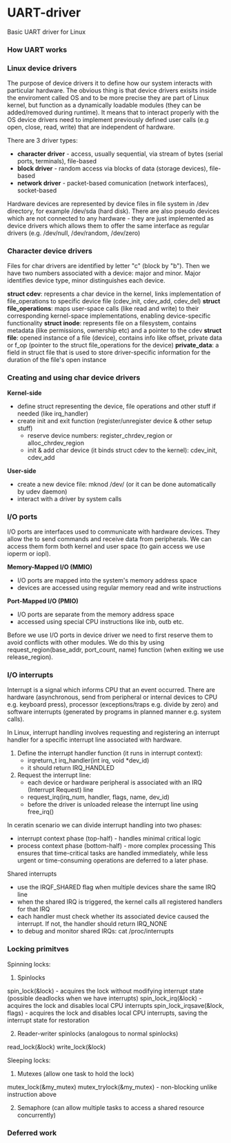 # UART-driver
Basic UART driver for Linux

### How UART works

### Linux device drivers
The purpose of device drivers it to define how our system interacts with particular hardware. The obvious thing is that device drivers exisits inside the enviroment called OS and to be more precise they are part of Linux kernel, but function as a dynamically loadable modules (they can be added/removed during runtime). It means that to interact properly with the OS device drivers need to implement previously defined user calls (e.g open, close, read, write) that are independent of hardware. 

There are 3 driver types:
- **character driver** - access, usually sequential, via stream of bytes (serial ports, terminals), file-based
- **block driver** - random access via blocks of data (storage devices), file-based
- **network driver** - packet-based comunication (network interfaces), socket-based

Hardware devices are represented by device files in file system in /dev directory, for example /dev/sda (hard disk). There are also pseudo devices which are not connected to any hardware - they are just implemented as device drivers which allows them to offer the same interface as regular drivers (e.g. /dev/null, /dev/random, /dev/zero)

### Character device drivers
Files for char drivers are identified by letter "c" (block by "b"). Then we have two numbers associated with a device: major and minor. Major identifies device type, minor distinguishes each device.

**struct cdev**: represents a char device in the kernel, links implementation of file_operations to specific device file (cdev_init, cdev_add, cdev_del)
**struct file_operations**: maps user-space calls (like read and write) to their corresponding kernel-space implementations, enabling device-specific functionality
**struct inode**: represents file on a filesystem, contains metadata (like permissions, ownership etc) and a pointer to the cdev
**struct file**: opened instance of a file (device), contains info like offset, private data or f_op (pointer to the struct file_operations for the device)
**private_data**: a field in struct file that is used to store driver-specific information for the duration of the file's open instance

### Creating and using char device drivers
**Kernel-side**
- define struct representing the device, file operations and other stuff if needed (like irq_handler)
- create init and exit function (register/unregister device & other setup stuff)
  - reserve device numbers: register_chrdev_region or alloc_chrdev_region
  - init & add char device (it binds struct cdev to the kernel): cdev_init, cdev_add

**User-side**
- create a new device file: mknod /dev/<filename> <c or b> <major> <minor> (or it can be done automatically by udev daemon)
- interact with a driver by system calls

### I/O ports
I/O ports are interfaces used to communicate with hardware devices. They allow the to send commands and receive data from peripherals. We can access them form both kernel and user space (to gain access we use ioperm or iopl).

**Memory-Mapped I/O (MMIO)**
- I/O ports are mapped into the system's memory address space
- devices are accessed using regular memory read and write instructions

**Port-Mapped I/O (PMIO)**
- I/O ports are separate from the memory address space
- accessed using special CPU instructions like inb, outb etc.

Before we use I/O ports in device driver we need to first reserve them to avoid conflicts with other modules. We do this by using request_region(base_addr, port_count, name) function (when exiting we use release_region).

### I/O interrupts
Interrupt is a signal which informs CPU that an event occurred. There are hardware (asynchronous, send from peripheral or internal devices to CPU e.g. keyboard press), processor (exceptions/traps e.g. divide by zero) and software interrupts (generated by programs in planned manner e.g. system calls).

In Linux, interrupt handling involves requesting and registering an interrupt handler for a specific interrupt line associated with hardware.

1. Define the interrupt handler function (it runs in interrupt context):
   - irqreturn_t irq_handler(int irq, void *dev_id)
   - it should return IRQ_HANDLED
2. Request the interrupt line:
   - each device or hardware peripheral is associated with an IRQ (Interrupt Request) line
   - request_irq(irq_num, handler, flags, name, dev_id)
   - before the driver is unloaded release the interrupt line using free_irq()

In ceratin scenario we can divide interrupt handling into two phases:
- interrupt context phase (top-half) - handles minimal critical logic
- process context phase (bottom-half) - more complex processing
This ensures that time-critical tasks are handled immediately, while less urgent or time-consuming operations are deferred to a later phase.

Shared interrupts
- use the IRQF_SHARED flag when multiple devices share the same IRQ line
- when the shared IRQ is triggered, the kernel calls all registered handlers for that IRQ
- each handler must check whether its associated device caused the interrupt. If not, the handler should return IRQ_NONE
- to debug and monitor shared IRQs: cat /proc/interrupts

### Locking primitves
Spinning locks:
1. Spinlocks

spin_lock(&lock) - acquires the lock without modifying interrupt state (possible deadlocks when we have interrupts)
spin_lock_irq(&lock) - acquires the lock and disables local CPU interrupts
spin_lock_irqsave(&lock, flags) - acquires the lock and disables local CPU interrupts, saving the interrupt state for restoration

2. Reader-writer spinlocks (analogous to normal spinlocks)

read_lock(&lock)
write_lock(&lock)

Sleeping locks:
1. Mutexes (allow one task to hold the lock)

mutex_lock(&my_mutex)
mutex_trylock(&my_mutex) - non-blocking unlike instruction above

2. Semaphore (can allow multiple tasks to access a shared resource concurrently)

### Deferred work
